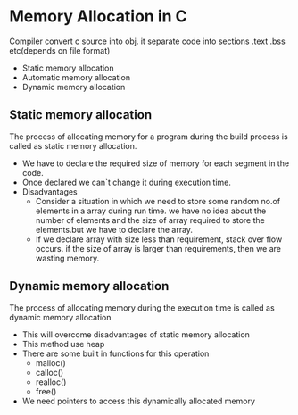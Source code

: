 # Memory Allocation in C
Compiler convert c source into obj. it separate code into sections .text .bss etc(depends on file format)
- Static memory allocation
- Automatic memory allocation
- Dynamic memory allocation
## Static memory allocation
The process of allocating memory for a program during the build process is called as static memory allocation.
- We have to declare the required size of memory for each segment in the code.
- Once declared we can`t change it during execution time.
- Disadvantages
  - Consider a situation in which we need to store some random no.of elements in a array during run time. we have no idea about the number of elements and the size of array required to store the elements.but we have to declare the array.
  - If we declare array with size less than requirement, stack over flow occurs. if the size of array is larger than requirements, then we are wasting memory. 
## Dynamic memory allocation 
The process of allocating memory during the execution time is called as dynamic memory allocation
- This will overcome disadvantages of static memory allocation
- This method use heap
- There are some built in functions for this operation
    - malloc()
    - calloc()
    - realloc()
    - free()
- We need pointers to access this dynamically allocated memory
